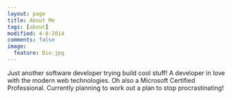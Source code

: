 ```yaml
---
layout: page
title: About Me
tags: [about]
modified: 4-8-2014
comments: false
image:
  feature: Bio.jpg
---
```


Just another software developer trying build cool stuff! A developer in love with the modern web technologies. Oh also a Microsoft Certified Professional. Currently planning to work out a plan to stop procrastinating!
